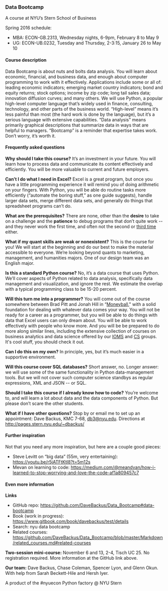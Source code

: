 ### Data Bootcamp
A course at NYU’s Stern School of Business 

Spring 2016 schedule: 
* MBA:  ECON-GB.2313, Wednesday nights, 6-9pm, February 8 to May 9
* UG:  ECON-UB.0232, Tuesday and Thursday, 2-3:15, January 26 to May 10 

#### Course description

Data Bootcamp is about nuts and bolts data analysis.  You will learn about economic, financial, and business data, and enough about computer programming to work with it effectively.  Applications include some or all of:  leading economic indicators; emerging market country indicators; bond and equity returns; stock options; income by zip code; long tail sales data; innovation diffusion curves; and many others.  We will use Python, a popular high-level computer language that’s widely used in finance, consulting, technology, and other parts of the business world.  “High-level” means it’s less painful than most (the hard work is done by the language), but it’s a serious language with extensive capabilities.  “Data analysis” means primarily graphical descriptions that summarize data in ways that are helpful to managers.  “Bootcamp” is a reminder that expertise takes work.  Don’t worry, it’s worth it.  

#### Frequently asked questions 

**Why should I take this course?**  It’s an investment in your future.  You will learn how to  process data and communicate its content effectively and efficiently.  You will be more valuable to current and future employers.  

**Can’t I do what I need in Excel?**  Excel is a great program, but once you have a little programming experience it will remind you of doing arithmetic on your fingers.  With Python, you will be able do routine tasks more efficiently (“automate the boring stuff,” as one guide suggests), handle larger data sets, merge different data sets, and generally do things that spreadsheet programs can’t do.    

**What are the prerequisites?**  There are none, other than the **desire** to take on a challenge and the **patience** to debug programs that don’t quite work -- and they never work the first time, and often not the second or [third time](https://medium.com/backchannel/pac-man-s-siren-call-4b589ea1d1e) either.  

**What if my quant skills are weak or nonexistent?**  This is the course for you!  We will start at the beginning and do our best to make the material accessible to everyone.  We’re looking beyond quants to marketing, management, and humanities majors.  One of our design team was an English major.  

**Is this a standard Python course?**  No, it’s a data course that uses Python.  We’ll cover aspects of Python related to data analysis, specifically data management and visualization, and ignore the rest.  We estimate the overlap with a typical programming class to be 15-20 percent.  

**Will this turn me into a programmer?**  You will come out of the course somewhere between Brad Pitt and Jonah Hill in “[Moneyball](http://en.wikipedia.org/wiki/Moneyball_(film))," with a solid foundation for dealing with whatever data comes your way.  You will not be ready for a career as a programmer, but you will be able to do things with data that Excel users can only dream about.  You will be able to work effectively with people who know more.  And you will be be prepared to do more along similar lines, including the extensive collection of courses on business analytics and data science offered by our [IOMS](http://www.stern.nyu.edu/experience-stern/about/departments-centers-initiatives/academic-departments/ioms-dept/) and [CS](https://www.cs.nyu.edu/web/index.html) groups.  It's cool stuff, you should check it out.  

**Can I do this on my own?**  In principle, yes, but it’s much easier in a supportive environment.  

**Will this course cover SQL databases?** Short answer, no.  Longer answer:  we will use some of the same functionality in Python data-management tools.  But we will not cover such computer science standbys as regular expressions, XML and JSON -- or SQL.  

**Should I take this course if I already know how to code?**  You’re welcome to, and will learn a lot about data and the data components of Python.  But please don’t scare the other students.  

**What if I have other questions?**  Stop by or email me to set up an appointment:  Dave Backus, KMC 7-68, db3@nyu.edu.  Directions at http://pages.stern.nyu.edu/~dbackus/ 

#### Further inspiration 

Not that you need any more inspiration, but here are a couple good pieces:  

* Steve Levitt on “big data” (55m, very entertaining):  https://youtu.be/r5jATFtKtI8?t=5m12s 
* Mevan on learning to code:  https://medium.com/@meandvan/how-i-learned-to-stop-worrying-and-love-the-code-af1a809457c7 

#### Even more information 

**Links** 
* GitHub repo:  https://github.com/DaveBackus/Data_Bootcamp#data-bootcamp 
* Book (work in progress):  https://www.gitbook.com/book/davebackus/test/details 
* Search:  nyu data bootcamp 
* Related courses:  https://github.com/DaveBackus/Data_Bootcamp/blob/master/Markdown/related_courses.md#related-courses

**Two-session mini-course:**  November 6 and 13, 2-4, Tisch UC 25.  No registration required.   More information at the GitHub link above.  

**Our team:**  Dave Backus, Chase Coleman, Spencer Lyon, and Glenn Okun.  With help from Sarah Beckett-Hile and Hersh Iyer.  

A product of the #nyuecon Python factory @ NYU Stern 
